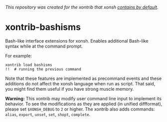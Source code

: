 *This repository was created for the xontrib that xonsh [contains by default](https://github.com/xonsh/xonsh/tree/main/xontrib).* 

# xontrib-bashisms

Bash-like interface extensions for xonsh. Enables additional Bash-like syntax while at the command prompt.

For example:
```xsh
xontrib load bashisms
!!  # running the previous command
```

Note that these features are implemented as precommand events and
these additions do not affect the xonsh language when run as script.
That said, you might find them useful if you have strong muscle memory.

**Warning:** This xontrib may modify user command line input to implement its behavior.
To see the modifications as they are applied (in unified diffformat), please set ``$XONSH_DEBUG`` to ``2`` or higher.
The xontrib also adds commands: ``alias``, ``export``, ``unset``, ``set``, ``shopt``, ``complete``.
